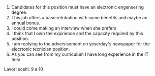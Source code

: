 1. Candidates for this position must have an electronic engeneering degree.
2. This job offers a base retribution with some benefits and maybe an annual bonus.
3. I could come making an interview when she prefers.
4. I think that I own the expirience and the capacity required by this position.
5. I am replying to the adversisement on yeserday's newspaper for the elecrtonic tecnician position.
6. As you can see from my curriculum I have long experience in the IT field.

Lavori scelti: 9 e 10
